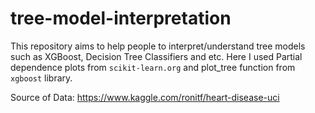 # tree-model-interpretation
This repository aims to help people to interpret/understand tree models such as XGBoost, Decision Tree Classifiers and etc. Here I used Partial dependence plots from `scikit-learn.org` and plot_tree function from `xgboost` library.

Source of Data: https://www.kaggle.com/ronitf/heart-disease-uci
